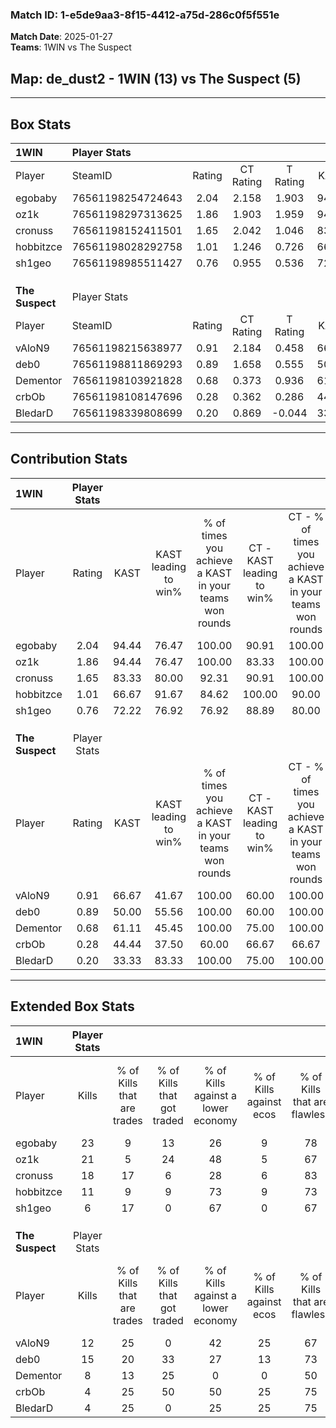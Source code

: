 ### Match ID: 1-e5de9aa3-8f15-4412-a75d-286c0f5f551e  
**Match Date**: 2025-01-27  
**Teams**: 1WIN vs The Suspect  

## **Map**: de_dust2 - 1WIN (13) vs The Suspect (5)  
---  

## Box Stats  

| **1WIN**        | Player Stats      |        |           |          |       |       |       |         |        |      |     |
| :- | :- | :-: | :-: | :-: | :-: | :-: | :-: | :-: | :-: | :-: | :-: |
| Player          | SteamID           | Rating | CT Rating | T Rating | KAST  |  ADR  | Kills | Assists | Deaths | K/D  | HS% |
| egobaby         | 76561198254724643 |  2.04  |   2.158   |  1.903   | 94.44 | 127.6 |  23   |    3    |   8    | 2.88 | 30  |
| oz1k            | 76561198297313625 |  1.86  |   1.903   |  1.959   | 94.44 | 104.6 |  21   |    1    |   8    | 2.63 | 66  |
| cronuss         | 76561198152411501 |  1.65  |   2.042   |  1.046   | 83.33 | 93.7  |  18   |    4    |   7    | 2.57 | 72  |
| hobbitzce       | 76561198028292758 |  1.01  |   1.246   |  0.726   | 66.67 | 75.2  |  11   |    4    |   11   | 1.00 | 63  |
| sh1geo          | 76561198985511427 |  0.76  |   0.955   |  0.536   | 72.22 | 40.2  |   6   |    3    |   9    | 0.67 | 33  |
|                 |                   |        |           |          |       |       |       |         |        |      |     |
|                 |                   |        |           |          |       |       |       |         |        |      |     |
|                 |                   |        |           |          |       |       |       |         |        |      |     |
| **The Suspect** | Player Stats      |        |           |          |       |       |       |         |        |      |     |
| Player          | SteamID           | Rating | CT Rating | T Rating | KAST  |  ADR  | Kills | Assists | Deaths | K/D  | HS% |
| vAloN9          | 76561198215638977 |  0.91  |   2.184   |  0.458   | 66.67 | 66.3  |  12   |    4    |   15   | 0.80 | 58  |
| deb0            | 76561198811869293 |  0.89  |   1.658   |  0.555   | 50.00 | 77.6  |  15   |    0    |   17   | 0.88 | 80  |
| Dementor        | 76561198103921828 |  0.68  |   0.373   |  0.936   | 61.11 | 73.8  |   8   |    5    |   16   | 0.50 | 75  |
| crbOb           | 76561198108147696 |  0.28  |   0.362   |  0.286   | 44.44 | 54.2  |   4   |    6    |   17   | 0.24 | 25  |
| BledarD         | 76561198339808699 |  0.20  |   0.869   |  -0.044  | 33.33 | 33.7  |   4   |    2    |   14   | 0.29 | 25  |
---  

## Contribution Stats  

| **1WIN**        | Player Stats |       |                      |                                                        |                           |                                                             |                          |                                                            |
| :- | :-: | :-: | :-: | :-: | :-: | :-: | :-: | :-: |
| Player          |    Rating    | KAST  | KAST leading to win% | % of times you achieve a KAST in your teams won rounds | CT - KAST leading to win% | CT - % of times you achieve a KAST in your teams won rounds | T - KAST leading to win% | T - % of times you achieve a KAST in your teams won rounds |
| egobaby         |     2.04     | 94.44 |        76.47         |                         100.00                         |           90.91           |                           100.00                            |          50.00           |                           100.00                           |
| oz1k            |     1.86     | 94.44 |        76.47         |                         100.00                         |           83.33           |                           100.00                            |          60.00           |                           100.00                           |
| cronuss         |     1.65     | 83.33 |        80.00         |                         92.31                          |           90.91           |                           100.00                            |          50.00           |                           66.67                            |
| hobbitzce       |     1.01     | 66.67 |        91.67         |                         84.62                          |          100.00           |                            90.00                            |          66.67           |                           66.67                            |
| sh1geo          |     0.76     | 72.22 |        76.92         |                         76.92                          |           88.89           |                            80.00                            |          50.00           |                           66.67                            |
|                 |              |       |                      |                                                        |                           |                                                             |                          |                                                            |
|                 |              |       |                      |                                                        |                           |                                                             |                          |                                                            |
|                 |              |       |                      |                                                        |                           |                                                             |                          |                                                            |
| **The Suspect** | Player Stats |       |                      |                                                        |                           |                                                             |                          |                                                            |
| Player          |    Rating    | KAST  | KAST leading to win% | % of times you achieve a KAST in your teams won rounds | CT - KAST leading to win% | CT - % of times you achieve a KAST in your teams won rounds | T - KAST leading to win% | T - % of times you achieve a KAST in your teams won rounds |
| vAloN9          |     0.91     | 66.67 |        41.67         |                         100.00                         |           60.00           |                           100.00                            |          28.57           |                           100.00                           |
| deb0            |     0.89     | 50.00 |        55.56         |                         100.00                         |           60.00           |                           100.00                            |          50.00           |                           100.00                           |
| Dementor        |     0.68     | 61.11 |        45.45         |                         100.00                         |           75.00           |                           100.00                            |          28.57           |                           100.00                           |
| crbOb           |     0.28     | 44.44 |        37.50         |                         60.00                          |           66.67           |                            66.67                            |          20.00           |                           50.00                            |
| BledarD         |     0.20     | 33.33 |        83.33         |                         100.00                         |           75.00           |                           100.00                            |          100.00          |                           100.00                           |
---  

## Extended Box Stats  

| **1WIN**        | Player Stats |                            |                            |                                    |                         |                              |                                 |        |                             |                                     |                          |                               |                            |
| :- | :-: | :-: | :-: | :-: | :-: | :-: | :-: | :-: | :-: | :-: | :-: | :-: | :-: |
| Player          |    Kills     | % of Kills that are trades | % of Kills that got traded | % of Kills against a lower economy | % of Kills against ecos | % of Kills that are flawless | % of Kills that are close duels | Deaths | % of Deaths that get traded | % of Deaths against a lower economy | % of Deaths against ecos | % of Deaths that are flawless | % of Deaths that are close |
| egobaby         |      23      |             9              |             13             |                 26                 |            9            |              78              |                4                |   8    |             13              |                 50                  |            0             |              63               |             13             |
| oz1k            |      21      |             5              |             24             |                 48                 |            5            |              67              |               10                |   8    |             25              |                 38                  |            0             |              88               |             0              |
| cronuss         |      18      |             17             |             6              |                 28                 |            6            |              83              |                0                |   7    |             29              |                 57                  |            14            |              86               |             0              |
| hobbitzce       |      11      |             9              |             9              |                 73                 |            9            |              73              |                0                |   11   |             18              |                 36                  |            9             |              45               |             18             |
| sh1geo          |      6       |             17             |             0              |                 67                 |            0            |              67              |                0                |   9    |             22              |                 22                  |            0             |              67               |             0              |
|                 |              |                            |                            |                                    |                         |                              |                                 |        |                             |                                     |                          |                               |                            |
|                 |              |                            |                            |                                    |                         |                              |                                 |        |                             |                                     |                          |                               |                            |
|                 |              |                            |                            |                                    |                         |                              |                                 |        |                             |                                     |                          |                               |                            |
| **The Suspect** | Player Stats |                            |                            |                                    |                         |                              |                                 |        |                             |                                     |                          |                               |                            |
| Player          |    Kills     | % of Kills that are trades | % of Kills that got traded | % of Kills against a lower economy | % of Kills against ecos | % of Kills that are flawless | % of Kills that are close duels | Deaths | % of Deaths that get traded | % of Deaths against a lower economy | % of Deaths against ecos | % of Deaths that are flawless | % of Deaths that are close |
| vAloN9          |      12      |             25             |             0              |                 42                 |           25            |              67              |                8                |   15   |             27              |                  7                  |            7             |              60               |             0              |
| deb0            |      15      |             20             |             33             |                 27                 |           13            |              73              |                0                |   17   |              6              |                 18                  |            12            |              82               |             0              |
| Dementor        |      8       |             13             |             25             |                 0                  |            0            |              50              |               25                |   16   |             13              |                  6                  |            6             |              88               |             6              |
| crbOb           |      4       |             25             |             50             |                 50                 |           25            |              75              |                0                |   17   |              6              |                 18                  |            12            |              53               |             12             |
| BledarD         |      4       |             25             |             0              |                 25                 |           25            |              75              |                0                |   14   |             14              |                  7                  |            7             |              93               |             0              |
